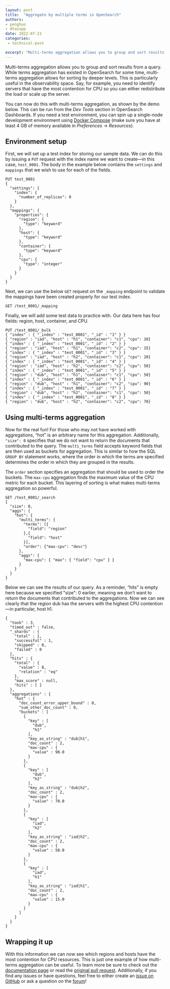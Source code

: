 ```yaml
---
layout: post
title:  "Aggregate by multiple terms in OpenSearch"
authors:
- penghuo 
- dtaivpp
date: 2022-07-21
categories:
 - technical-post

excerpt: "Multi-terms aggregation allows you to group and sort results from a query. While terms aggregation has existed in OpenSearch for some time, multi-terms aggregation allows for sorting by deeper levels. This is particularly useful in the observability space."
---
```


Multi-terms aggregation allows you to group and sort results from a query. While terms aggregation has existed in OpenSearch for some time, multi-terms aggregation allows for sorting by deeper levels. This is particularly useful in the observability space. Say, for example, you need to identify servers that have the most contention for CPU so you can either redistribute the load or scale up the server. 

You can now do this with multi-terms aggregation, as shown by the demo below. This can be run from the *Dev Tools* section in OpenSearch Dashboards. If you need a test environment, you can spin up a single-node development environment using [Docker Compose](https://opensearch.org/docs/latest/opensearch/install/docker/#sample-docker-compose-file-for-development) (make sure you have at least 4 GB of memory available in *Preferences* → *Resources*). 

## Environment setup

First, we will set up a test index for storing our sample data. We can do this by issuing a `PUT` request with the index name we want to create—in this case, `test_0001`. The body in the example below contains the `settings` and `mappings` that we wish to use for each of the fields. 

```
PUT test_0001
{
  "settings": {
    "index": {
      "number_of_replicas": 0
    }
  },
  "mappings": {
    "properties": {
      "region": {
        "type": "keyword"
      },
      "host": {
        "type": "keyword"
      }, 
      "container": {
        "type": "keyword"
      },       
      "cpu": {
        "type": "integer"
      }       
    }
  }
}
```

Next, we can use the below `GET` request on the `_mapping` endpoint to validate the mappings have been created properly for our test index. 

```GET /test_0001/_mapping```

Finally, we will add some test data to practice with. Our data here has four fields: region, host, container, and CPU. 

```
PUT /test_0001/_bulk
{ "index" : { "_index" : "test_0001", "_id" : "1" } }
{ "region" : "iad", "host" : "h1", "container": "c1", "cpu": 10}
{ "index" : { "_index" : "test_0001", "_id" : "2" } }
{ "region" : "iad", "host" : "h1", "container": "c2", "cpu": 15}
{ "index" : { "_index" : "test_0001", "_id" : "3" } }
{ "region" : "iad", "host" : "h2", "container": "c1", "cpu": 20}
{ "index" : { "_index" : "test_0001", "_id" : "4" } }
{ "region" : "iad", "host" : "h2", "container": "c2", "cpu": 50}
{ "index" : { "_index" : "test_0001", "_id" : "5" } }
{ "region" : "dub", "host" : "h1", "container": "c1", "cpu": 50}
{ "index" : { "_index" : "test_0001", "_id" : "6" } }
{ "region" : "dub", "host" : "h1", "container": "c2", "cpu": 90}
{ "index" : { "_index" : "test_0001", "_id" : "7" } }
{ "region" : "dub", "host" : "h2", "container": "c1", "cpu": 50}
{ "index" : { "_index" : "test_0001", "_id" : "8" } }
{ "region" : "dub", "host" : "h2", "container": "c2", "cpu": 70}
```

## Using multi-terms aggregation

Now for the real fun! For those who may not have worked with aggregations, “hot” is an arbitrary name for this aggregation. Additionally, `"size": 0` specifies that we do not want to return the documents that contributed to the query. The `multi_terms` field accepts keyword fields that are then used as buckets for aggregation. This is similar to how the SQL `GROUP BY` statement works, where the order in which the terms are specified determines the order in which they are grouped in the results. 

The `order` section specifies an aggregation that should be used to order the buckets. The  `max-cpu` aggregation finds the maximum value of the CPU metric for each bucket. This layering of sorting is what makes multi-terms aggregation so powerful. 

```
GET /test_0001/_search
{
  "size": 0, 
  "aggs": {
    "hot": {
      "multi_terms": {
        "terms": [{
          "field": "region" 
        },{
          "field": "host" 
        }],
        "order": {"max-cpu": "desc"}
      },
      "aggs": {
        "max-cpu": { "max": { "field": "cpu" } }
      }      
    }
  }
}
```

Below we can see the results of our query. As a reminder, “hits” is empty here because we specified "size": 0 earlier, meaning we don’t want to return the documents that contributed to the aggregations. Now we can see clearly that the region dub has the servers with the highest CPU contention—in particular, host h1. 

```
{
  "took" : 3,
  "timed_out" : false,
  "_shards" : {
    "total" : 1,
    "successful" : 1,
    "skipped" : 0,
    "failed" : 0
  },
  "hits" : {
    "total" : {
      "value" : 8,
      "relation" : "eq"
    },
    "max_score" : null,
    "hits" : [ ]
  },
  "aggregations" : {
    "hot" : {
      "doc_count_error_upper_bound" : 0,
      "sum_other_doc_count" : 0,
      "buckets" : [
        {
          "key" : [
            "dub",
            "h1"
          ],
          "key_as_string" : "dub|h1",
          "doc_count" : 2,
          "max-cpu" : {
            "value" : 90.0
          }
        },
        {
          "key" : [
            "dub",
            "h2"
          ],
          "key_as_string" : "dub|h2",
          "doc_count" : 2,
          "max-cpu" : {
            "value" : 70.0
          }
        },
        {
          "key" : [
            "iad",
            "h2"
          ],
          "key_as_string" : "iad|h2",
          "doc_count" : 2,
          "max-cpu" : {
            "value" : 50.0
          }
        },
        {
          "key" : [
            "iad",
            "h1"
          ],
          "key_as_string" : "iad|h1",
          "doc_count" : 2,
          "max-cpu" : {
            "value" : 15.0
          }
        }
      ]
    }
  }
}
```

## Wrapping it up

With this information we can now see which regions and hosts have the most contention for CPU resources. This is just one example of how multi-terms aggregation can be useful. To learn more be sure to check out the [documentation page](https://opensearch.org/docs/latest/opensearch/bucket-agg/#multi-terms) or read the [original pull request](https://github.com/opensearch-project/OpenSearch/pull/2687). Additionally, if you find any issues or have questions, feel free to either create an [issue on GitHub](https://github.com/opensearch-project/OpenSearch/issues/new/choose) or ask a question on the [forum](https://forum.opensearch.org/c/opensearch/56)!
